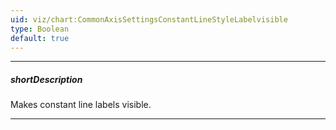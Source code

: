 ```yaml
---
uid: viz/chart:CommonAxisSettingsConstantLineStyleLabelvisible
type: Boolean
default: true
---
```

---
##### shortDescription
Makes constant line labels visible.

---
